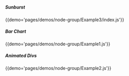 ##### Sunburst
{{demo='pages/demos/node-group/Example3/index.js'}}

##### Bar Chart
{{demo='pages/demos/node-group/Example1.js'}}

##### Animated Divs
{{demo='pages/demos/node-group/Example2.js'}}
